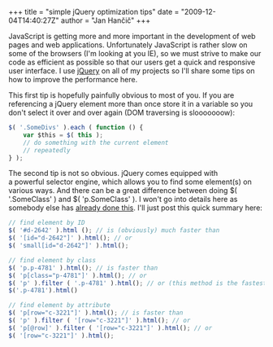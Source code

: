 +++
title = "simple jQuery optimization tips"
date = "2009-12-04T14:40:27Z"
author = "Jan Hančič"
+++

JavaScript is getting more and more important in the development of web pages and web applications. Unfortunately JavaScript is rather slow on some of the browsers (I'm looking at you IE), so we must strive to make our code as efficient as possible so that our users get a quick and responsive user interface.
I use [jQuery](http://www.jquery.com) on all of my projects so I'll share some tips on how to improve the performance here.

This first tip is hopefully painfully obvious to most of you. If you are referencing a jQuery element more than once store it in a variable so you don't select it over and over again (DOM traversing is slooooooow):

```js
$( '.SomeDivs' ).each ( function () {
	var $this = $( this );
	// do something with the current element
	// repeatedly
} );
```

The second tip is not so obvious. jQuery comes equipped with a powerful selector engine, which allows you to find some element(s) on various ways. And there can be a great difference between doing $( '.SomeClass' ) and $( 'p.SomeClass' ).
I won't go into details here as somebody else has [already done this](http://www.componenthouse.com/article-19 "jQuery: Performance analysis of selectors"). I'll just post this quick summary here:

```js
// find element by ID
$( '#d-2642' ).html (); // is (obviously) much faster than
$( '[id="d-2642"]' ).html(); // or
$( 'small[id="d-2642"]' ).html();

// find element by class
$( 'p.p-4781' ).html(); // is faster than
$( 'p[class="p-4781"]' ).html(); // or
$( 'p' ).filter ( '.p-4781' ).html(); // or (this method is the fastest in Firefox)
$('.p-4781').html()

// find element by attribute
$( 'p[row="c-3221"]' ).html(); // is faster than
$( 'p' ).filter ( '[row="c-3221"]' ).html(); // or
$( 'p[@row]' ).filter ( '[row="c-3221"]' ).html(); // or
$( '[row="c-3221"]' ).html();
```
